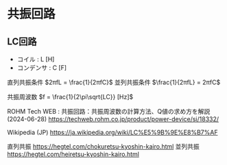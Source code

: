 # 共振回路

## LC回路
- コイル : L [H]
- コンデンサ : C [F]

直列共振条件
$2πfL = \frac{1}{2πfC}$
並列共振条件
$\frac{1}{2πfL} = 2πfC$

共振周波数
$f = \frac{1}{2\pi\sqrt{LC}} [Hz]$

ROHM Tech WEB : 共振回路：共振周波数の計算方法、Q値の求め方を解説 (2024-06-28)
https://techweb.rohm.co.jp/product/power-device/si/18332/

Wikipedia (JP)
https://ja.wikipedia.org/wiki/LC%E5%9B%9E%E8%B7%AF

直列共振
https://hegtel.com/chokuretsu-kyoshin-kairo.html
並列共振
https://hegtel.com/heiretsu-kyoshin-kairo.html
